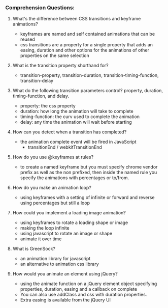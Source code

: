 ### Comprehension Questions: 

1. What's the difference between CSS transitions and keyframe animations?
	- keyframes are named and self contained animations that can be reused
	- css transitions are a property for a single property that adds an easing, duration and other options for the animations of other properties on the same selection

2. What is the transition property shorthand for?
	- transition-property, transition-duration, transition-timing-function, transition-delay

3. What do the following transition parameters control? property, duration, timing-function, and delay.
	- property: the css property
	- duration: how long the animation will take to complete
	- timing-function: the curv used to complete the animation
	- delay: any time the animation will wait before starting

4. How can you detect when a transition has completed?
	- the animation complete event will be fired in JavaScript
		- transitionEnd / webkitTransitionEnd

5. How do you use @keyframes at rules?
	- to create a named keyframe but you must specify chrome vendor prefix as well as the non prefixed, then inside the named rule you specify the animations with percentages or to/from.

6. How do you make an animation loop?
	- using keyframes with a setting of infinite or forward and reverse using percentages but still a loop

7. How could you implement a loading image animation?
	- using keyframes to rotate a loading shape or image
	- making the loop infinite
	- using javascript to rotate an image or shape
	- animate it over time

8. What is GreenSock?
	- an animation library for javascript
	- an alternative to animation css library

9. How would you animate an element using jQuery?
	- using the animate function on a jQuery element object specifying properties, duration, easing and a callback on complete
	- You can also use addClass and css with duration properties.
	- Extra easing is available from the jQuery UI